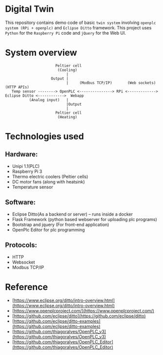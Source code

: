 # Digital Twin

This repository contains demo code of basic `twin system` involving `openplc system (RPi + openplc)` and `Eclipse Ditto` framework.
This project uses `Python` for the `Raspberry Pi` code and `jQuery` for the Web UI.

# System overview
                           
                           Peltier cell
                            (Cooling)
                                |
                         Output |
                                |     (Modbus TCP/IP)       (Web sockets)                 (HTTP APIs)
       Temp sensor --------> OpenPLC <---------------> RPi <-------------> Eclipse Ditto <------------>  Webapp
               (Analog input)   |
                                |Output
                                |
                           Peltier cell
                            (Heating)


# Technologies used

## Hardware:
* Unipi 1.1(PLC)
* Raspberry Pi 3
* Thermo electric coolers (Peltier cells)
* DC motor fans (along with heatsink)
* Temperature sensor

## Software:
* Eclipse Ditto(As a backend or server) – runs inside a docker
* Flask Framework (python based webserver for uploading plc programs)
* Bootstrap and jquery (For front-end application)
* OpenPlc Editor for plc programming

## Protocols:
* HTTP
* Websocket
* Modbus TCP/IP

# Reference
* [https://www.eclipse.org/ditto/intro-overview.html](https://www.eclipse.org/ditto/intro-overview.html)
* [https://www.openplcproject.com/](https://www.openplcproject.com/)
* [https://github.com/eclipse/ditto](https://github.com/eclipse/ditto)
* [https://github.com/eclipse/ditto-examples](https://github.com/eclipse/ditto-examples)
* [https://github.com/thiagoralves/OpenPLC_v3](https://github.com/thiagoralves/OpenPLC_v3)
* [https://github.com/thiagoralves/OpenPLC_Editor](https://github.com/thiagoralves/OpenPLC_Editor)
